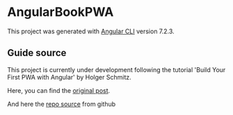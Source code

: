 # AngularBookPWA

This project was generated with [Angular CLI](https://github.com/angular/angular-cli) version 7.2.3.

## Guide source

This project is currently under development following the tutorial 'Build Your First PWA with Angular' by Holger Schmitz.

Here, you can find the [original post](https://developer.okta.com/blog/2019/01/30/first-angular-pwa).

And here the [repo source](https://github.com/holgerschmitz/angular-pwa) from github
